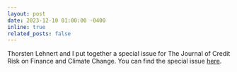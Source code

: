 ```yaml
---
layout: post
date: 2023-12-10 01:00:00 -0400
inline: true
related_posts: false
---
```


Thorsten Lehnert and I put together a special issue for The Journal of Credit Risk on Finance and Climate Change. 
You can find the special issue <a href= 'https://www.risk.net/journal-of-credit-risk/volume-19-number-4-december-2023'>here</a>.
